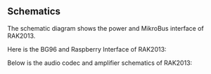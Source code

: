 ## Schematics

The schematic diagram shows the power and MikroBus interface of RAK2013.

<rk-img
  src="/assets/images/datasheet/rak2013/power-and-mikrobus-interface.jpg"
  width="100%"
  figure-number="1"
  caption="Power and MikroBus Interface"
/>

Here is the BG96 and Raspberry Interface of RAK2013:

<rk-img
  src="/assets/images/datasheet/rak2013/bg96-and-raspberry-interface.jpg"
  width="100%"
  figure-number="2"
  caption="BG96 and Raspberry Interface"
/>


Below is the audio codec and amplifier schematics of RAK2013:

<rk-img
  src="/assets/images/datasheet/rak2013/audio-codec-and-amplifier.jpg"
  width="100%"
  figure-number="3"
  caption="Audio Codec and Amplifier"
/>
